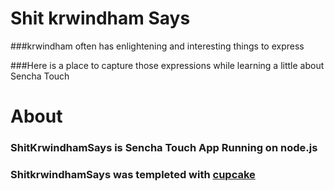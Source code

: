 # Shit krwindham Says


###krwindham often has enlightening and interesting things to express

###Here is a place to capture those expressions while learning a little about Sencha Touch

# About


### ShitKrwindhamSays is Sencha Touch App Running on node.js

### ShitkrwindhamSays was templeted with [cupcake](https://github.com/twilson63/cupcake)


